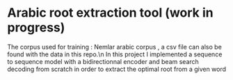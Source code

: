 # Arabic root extraction tool (work in progress)

The corpus used for training : Nemlar arabic corpus , a csv file can also be found with the data in this repo.\n
In this project I implemented a sequence to sequence model with a bidirectionnal encoder and beam search decoding from scratch in order to extract the optimal root from a given word
